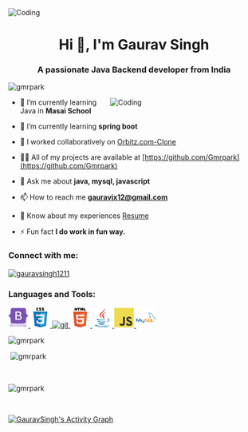 <img border-radius="20px" alt="Coding" width="100%" height="250px" src="https://visme.co/blog/wp-content/uploads/2019/10/animated-presentation-software-header-wide.gif">
<h1 align="center">Hi 👋, I'm Gaurav Singh</h1>
<h3 align="center">A passionate Java Backend developer from India</h3>

<p align="left"> <img src="https://komarev.com/ghpvc/?username=gmrpark&label=Profile%20views&color=0e75b6&style=flat" alt="gmrpark" /> </p>



<img align="right" alt="Coding" width="300" height="80%" src="https://chools.in/wp-content/uploads/6.gif">

- 🔭 I’m currently learning Java in **Masai School**

- 🌱 I’m currently learning **spring boot**

- 👯 I worked collaboratively on [Orbitz.com-Clone](https://github.com/Gmrpark/Orbitz-clone)

- 👨‍💻 All of my projects are available at [https://github.com/Gmrpark](https://github.com/Gmrpark)

- 💬 Ask me about **java, mysql, javascript**

- 📫 How to reach me **gauravjx12@gmail.com**

- 📄 Know about my experiences  <a href="https://drive.google.com/file/d/1VjF4D9WsDXXT2LGBh0c6-SYQNqQVJBNh/view?usp=sharing"> Resume </a>


- ⚡ Fun fact **I do work in fun way.**

<h3 align="left">Connect with me:</h3>
<p align="left">
<a href="https://linkedin.com/in/gauravsingh1211" target="blank"><img align="center" src="https://raw.githubusercontent.com/rahuldkjain/github-profile-readme-generator/master/src/images/icons/Social/linked-in-alt.svg" alt="gauravsingh1211" height="30" width="40" /></a>
</p>

<h3 align="left">Languages and Tools:</h3>
<p align="left"> <a href="https://getbootstrap.com" target="_blank" rel="noreferrer"> <img src="https://raw.githubusercontent.com/devicons/devicon/master/icons/bootstrap/bootstrap-plain-wordmark.svg" alt="bootstrap" width="40" height="40"/> </a> <a href="https://www.w3schools.com/css/" target="_blank" rel="noreferrer"> <img src="https://raw.githubusercontent.com/devicons/devicon/master/icons/css3/css3-original-wordmark.svg" alt="css3" width="40" height="40"/> </a> <a href="https://git-scm.com/" target="_blank" rel="noreferrer"> <img src="https://www.vectorlogo.zone/logos/git-scm/git-scm-icon.svg" alt="git" width="40" height="40"/> </a> <a href="https://www.w3.org/html/" target="_blank" rel="noreferrer"> <img src="https://raw.githubusercontent.com/devicons/devicon/master/icons/html5/html5-original-wordmark.svg" alt="html5" width="40" height="40"/> </a> <a href="https://www.java.com" target="_blank" rel="noreferrer"> <img src="https://raw.githubusercontent.com/devicons/devicon/master/icons/java/java-original.svg" alt="java" width="40" height="40"/> </a> <a href="https://developer.mozilla.org/en-US/docs/Web/JavaScript" target="_blank" rel="noreferrer"> <img src="https://raw.githubusercontent.com/devicons/devicon/master/icons/javascript/javascript-original.svg" alt="javascript" width="40" height="40"/> </a> <a href="https://www.mysql.com/" target="_blank" rel="noreferrer"> <img src="https://raw.githubusercontent.com/devicons/devicon/master/icons/mysql/mysql-original-wordmark.svg" alt="mysql" width="40" height="40"/> </a> </p>

<p><img align="left" src="https://github-readme-stats.vercel.app/api/top-langs?username=gmrpark&show_icons=true&locale=en&layout=compact" alt="gmrpark" /></p>
</br>

<p>&nbsp;<img align="center" src="https://github-readme-stats.vercel.app/api?username=gmrpark&show_icons=true&locale=en" alt="gmrpark" /></p>
</br>

<p><img align="center" src="https://github-readme-streak-stats.herokuapp.com/?user=gmrpark&" alt="gmrpark" /></p>
</br>

<a href="https://github.com/gmrpark/github-readme-activity-graph"><img alt="GauravSingh's Activity Graph" src="https://activity-graph.herokuapp.com/graph?username=gmrpark&bg_color=0D1117&color=5BCDEC&line=5BCDEC&point=FFFFFF&hide_border=true" /></a>
<br/>


